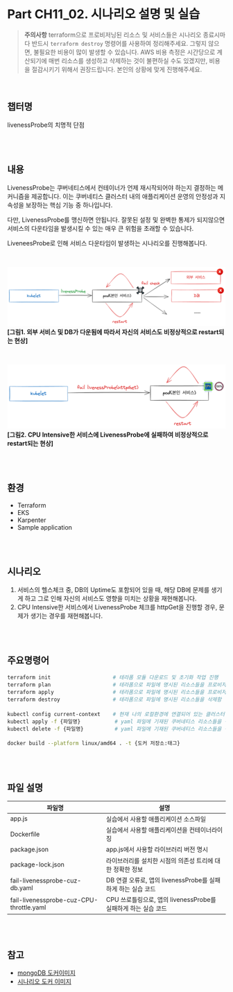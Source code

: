 # Part CH11_02. 시나리오 설명 및 실습
> **주의사항**
terraform으로 프로비저닝된 리소스 및 서비스들은 시나리오 종료시마다 반드시 `terraform destroy` 명령어를 사용하여 정리해주세요. 그렇지 않으면, 불필요한 비용이 많이 발생할 수 있습니다. AWS 비용 측정은 시간당으로 계산되기에 매번 리소스를 생성하고 삭제하는 것이 불편하실 수도 있겠지만, 비용을 절감시키기 위해서 권장드립니다. 본인의 상황에 맞게 진행해주세요.

<br>

## 챕터명

livenessProbe의 치명적 단점

<br><br>

## 내용

LivenessProbe는 쿠버네티스에서 컨테이너가 언제 재시작되어야 하는지 결정하는 메커니즘을 제공합니다. 이는 쿠버네티스 클러스터 내의 애플리케이션 운영의 안정성과 지속성을 보장하는 핵심 기능 중 하나입니다.

다만, LivenessProbe를 맹신하면 안됩니다. 잘못된 설정 및 완벽한 통제가 되지않으면 서비스의 다운타임을 발생시킬 수 있는 매우 큰 위험을 초래할 수 있습니다.

LiveneesProbe로 인해 서비스 다운타임이 발생하는 시나리오를 진행해봅니다.

<br>

![fail_livenessprobe01](../../images/10-senario01.png)
**[그림1. 외부 서비스 및 DB가 다운됨에 따라서 자신의 서비스도 비정상적으로 restart되는 현상]**

<br>

![fail_livenessprobe02](../../images/10-senario02.png)
**[그림2. CPU Intensive한 서비스에 LivenessProbe에 실패하여 비정상적으로 restart되는 현상]**

<br><br>

## 환경

- Terraform
- EKS
- Karpenter
- Sample application

<br><br>

## 시나리오

1. 서비스의 헬스체크 중, DB의 Uptime도 포함되어 있을 때, 해당 DB에 문제를 생기게 하고 그로 인해 자신의 서비스도 영향을 미치는 상황을 재현해봅니다.
2. CPU Intensive한 서비스에서 LivenessProbe 체크를 httpGet을 진행할 경우, 문제가 생기는 경우를 재현해봅니다.

<br><br>

## 주요명령어

```bash
terraform init                    # 테라폼 모듈 다운로드 및 초기화 작업 진행
terraform plan                    # 테라폼으로 파일에 명시된 리소스들을 프로비저닝 하기 전 확인단계
terraform apply                   # 테라폼으로 파일에 명시된 리소스들을 프로비저닝
terraform destroy                 # 테라폼으로 파일에 명시된 리소스들을 삭제함

kubectl config current-context    # 현재 나의 로컬환경에 연결되어 있는 클러스터 확인
kubectl apply -f {파일명}           # yaml 파일에 기재된 쿠버네티스 리소스들을 생성
kubectl delete -f {파일명}          # yaml 파일에 기재된 쿠버네티스 리소스들을 삭제제외

docker build --platform linux/amd64 . -t {도커 저장소:태그}
```

<br><br>

## 파일 설명
|파일명|설명|
|---|---|
|app.js|실습에서 사용할 애플리케이션 소스파일|
|Dockerfile|실습에서 사용할 애플리케이션을 컨테이너라이징|
|package.json|app.js에서 사용할 라이브러리 버전 명시|
|package-lock.json|라이브러리를 설치한 시점의 의존성 트리에 대한 정확한 정보|
|fail-livenessprobe-cuz-db.yaml|DB 연결 오류로, 앱의 livenessProbe를 실패하게 하는 실습 코드|
|fail-livenessprobe-cuz-CPU-throttle.yaml|CPU 쓰로틀링으로, 앱의 livenessProbe를 실패하게 하는 실습 코드|

<br><br>

## 참고
- [mongoDB 도커이미지](https://hub.docker.com/_/mongo)
- [시나리오 도커 이미지](https://hub.docker.com/repository/docker/hulkong/fastcampus-devops-practice-examples-100/general)